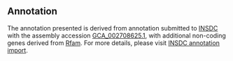 

Annotation
----------

The annotation presented is derived from annotation submitted to
[INSDC](http://www.insdc.org) with the assembly accession
[GCA\_002708625.1](http://www.ebi.ac.uk/ena/data/view/GCA_002708625.1),
with additional non-coding genes derived from
[Rfam](http://rfam.xfam.org/). For more details, please visit [INSDC
annotation
import](http://ensemblgenomes.org/info/data/insdc_annotation).
